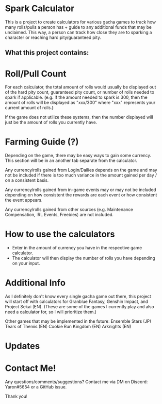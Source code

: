 # Spark Calculator
This is a project to create calculators for various gacha games to track how many rolls/pulls a person has + guide to any additional funds that may be unclaimed. This way, a person can track how close they are to sparking a character or reaching hard pity/guaranteed pity.

## What this project contains:
# Roll/Pull Count
For each calculator, the total amount of rolls would usually be displayed out of the hard pity count, guaranteed pity count, or number of rolls needed to spark if applicable. (e.g. If the amount needed to spark is 300, then the amount of rolls will be displayed as "xxx/300" where "xxx" represents your current amount of rolls.)

If the game does not utilize these systems, then the number displayed will just be the amount of rolls you currently have.

# Farming Guide (?)
Depending on the game, there may be easy ways to gain some currency. This section will be in an another tab separate from the calculator.

Any currency/rolls gained from Login/Dailies depends on the game and may not be included if there is too much variance in the amount gained per day / on a consistent basis.

Any currency/rolls gained from in-game events may or may not be included depending on how consistent the rewards are each event or how consistent the event appears. 

Any currency/rolls gained from other sources (e.g. Maintenance Compensation, IRL Events, Freebies) are not included.

# How to use the calculators
- Enter in the amount of currency you have in the respective game calculator.
- The calculator will then display the number of rolls you have depending on your input.

# Additional Info
As I definitely don't know every single gacha game out there, this project will start off with calculators for Granblue Fantasy, Genshin Impact, and Project Sekai (EN). (These are some of the games I currently play and also need a calculator for, so I will prioritize them.)

Other games that may be implemented in the future:
Ensemble Stars (JP)
Tears of Themis (EN)
Cookie Run Kingdom (EN)
Arknights (EN)

# Updates

# Contact Me!
Any questions/comments/suggestions? Contact me via DM on Discord: Yaron#5654 or a GitHub issue.

Thank you!
